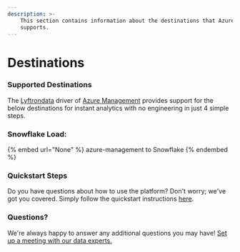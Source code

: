 ```yaml
---
description: >-
    This section contains information about the destinations that Azure Management
    supports.
---
```


# Destinations

### Supported Destinations

The [Lyftrondata](https://www.lyftrondata.com/) driver of [Azure Management](None) provides support for the below destinations for instant analytics with no engineering in just 4 simple steps.

### Snowflake Load:

{% embed url="None" %}
azure-management to Snowflake
{% endembed %}

### Quickstart Steps

Do you have questions about how to use the platform? Don't worry; we've got you covered. Simply follow the quickstart instructions [here](README.md).

### Questions? <a href="#questions" id="questions"></a>

We're always happy to answer any additional questions you may have! [Set up a meeting with our data experts.](https://www.lyftrondata.com/book-a-meeting/)
